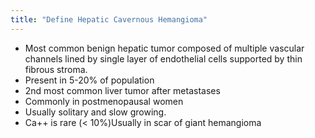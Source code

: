 ```yaml
---
title: "Define Hepatic Cavernous Hemangioma"
---
```

* Most common benign hepatic tumor composed of multiple vascular channels lined by single layer of endothelial cells supported by thin fibrous stroma.
* Present in 5-20% of population
* 2nd most common liver tumor after metastases
* Commonly in postmenopausal women
* Usually solitary and slow growing.
* Ca++ is rare (&lt; 10%)Usually in scar of giant hemangioma

